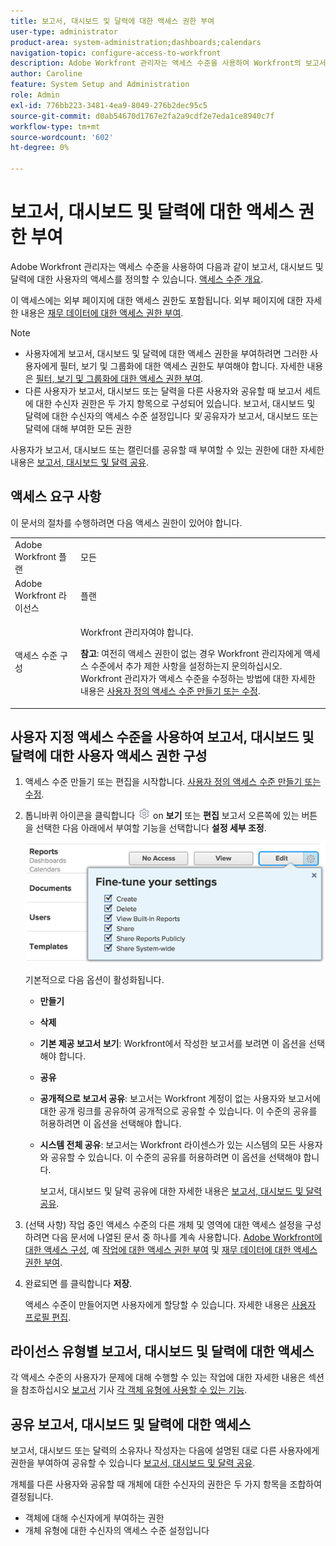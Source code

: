 ```yaml
---
title: 보고서, 대시보드 및 달력에 대한 액세스 권한 부여
user-type: administrator
product-area: system-administration;dashboards;calendars
navigation-topic: configure-access-to-workfront
description: Adobe Workfront 관리자는 액세스 수준을 사용하여 Workfront의 보고서, 대시보드 및 달력에 대한 사용자의 액세스를 정의할 수 있습니다.
author: Caroline
feature: System Setup and Administration
role: Admin
exl-id: 776bb223-3481-4ea9-8049-276b2dec95c5
source-git-commit: d0ab54670d1767e2fa2a9cdf2e7eda1ce8940c7f
workflow-type: tm+mt
source-wordcount: '602'
ht-degree: 0%

---
```


# 보고서, 대시보드 및 달력에 대한 액세스 권한 부여

Adobe Workfront 관리자는 액세스 수준을 사용하여 다음과 같이 보고서, 대시보드 및 달력에 대한 사용자의 액세스를 정의할 수 있습니다. [액세스 수준 개요](../../../administration-and-setup/add-users/access-levels-and-object-permissions/access-levels-overview.md).

이 액세스에는 외부 페이지에 대한 액세스 권한도 포함됩니다. 외부 페이지에 대한 자세한 내용은 [재무 데이터에 대한 액세스 권한 부여](../../../administration-and-setup/add-users/configure-and-grant-access/grant-access-financial.md).

>[!NOTE]
>
>* 사용자에게 보고서, 대시보드 및 달력에 대한 액세스 권한을 부여하려면 그러한 사용자에게 필터, 보기 및 그룹화에 대한 액세스 권한도 부여해야 합니다. 자세한 내용은 [필터, 보기 및 그룹화에 대한 액세스 권한 부여](../../../administration-and-setup/add-users/configure-and-grant-access/grant-access-fvg.md).
>* 다른 사용자가 보고서, 대시보드 또는 달력을 다른 사용자와 공유할 때 보고서 세트에 대한 수신자 권한은 두 가지 항목으로 구성되어 있습니다. 보고서, 대시보드 및 달력에 대한 수신자의 액세스 수준 설정입니다 _및_ 공유자가 보고서, 대시보드 또는 달력에 대해 부여한 모든 권한
>
>사용자가 보고서, 대시보드 또는 캘린더를 공유할 때 부여할 수 있는 권한에 대한 자세한 내용은 [보고서, 대시보드 및 달력 공유](../../../workfront-basics/grant-and-request-access-to-objects/permissions-reports-dashboards-calendars.md).

## 액세스 요구 사항

이 문서의 절차를 수행하려면 다음 액세스 권한이 있어야 합니다.

<table style="table-layout:auto"> 
 <col> 
 <col> 
 <tbody> 
  <tr> 
   <td role="rowheader">Adobe Workfront 플랜</td> 
   <td>모든</td> 
  </tr> 
  <tr> 
   <td role="rowheader">Adobe Workfront 라이선스</td> 
   <td>플랜</td> 
  </tr> 
  <tr> 
   <td role="rowheader">액세스 수준 구성</td> 
   <td> <p>Workfront 관리자여야 합니다.</p> <p><b>참고</b>: 여전히 액세스 권한이 없는 경우 Workfront 관리자에게 액세스 수준에서 추가 제한 사항을 설정하는지 문의하십시오. Workfront 관리자가 액세스 수준을 수정하는 방법에 대한 자세한 내용은 <a href="../../../administration-and-setup/add-users/configure-and-grant-access/create-modify-access-levels.md" class="MCXref xref" data-mc-variable-override="">사용자 정의 액세스 수준 만들기 또는 수정</a>.</p> </td> 
  </tr> 
 </tbody> 
</table>

## 사용자 지정 액세스 수준을 사용하여 보고서, 대시보드 및 달력에 대한 사용자 액세스 권한 구성

1. 액세스 수준 만들기 또는 편집을 시작합니다. [사용자 정의 액세스 수준 만들기 또는 수정](../../../administration-and-setup/add-users/configure-and-grant-access/create-modify-access-levels.md).
1. 톱니바퀴 아이콘을 클릭합니다 ![](assets/gear-icon-settings.png) on **보기** 또는 **편집** 보고서 오른쪽에 있는 버튼을 선택한 다음 아래에서 부여할 기능을 선택합니다 **설정 세부 조정**.

   ![reports_access.png](assets/reports-access.png)

   기본적으로 다음 옵션이 활성화됩니다.

   * **만들기**
   * **삭제**
   * **기본 제공 보고서 보기**: Workfront에서 작성한 보고서를 보려면 이 옵션을 선택해야 합니다.
   * **공유**
   * **공개적으로 보고서 공유**: 보고서는 Workfront 계정이 없는 사용자와 보고서에 대한 공개 링크를 공유하여 공개적으로 공유할 수 있습니다. 이 수준의 공유를 허용하려면 이 옵션을 선택해야 합니다.
   * **시스템 전체 공유**: 보고서는 Workfront 라이센스가 있는 시스템의 모든 사용자와 공유할 수 있습니다. 이 수준의 공유를 허용하려면 이 옵션을 선택해야 합니다.

      보고서, 대시보드 및 달력 공유에 대한 자세한 내용은 [보고서, 대시보드 및 달력 공유](../../../workfront-basics/grant-and-request-access-to-objects/permissions-reports-dashboards-calendars.md).

1. (선택 사항) 작업 중인 액세스 수준의 다른 개체 및 영역에 대한 액세스 설정을 구성하려면 다음 문서에 나열된 문서 중 하나를 계속 사용합니다. [Adobe Workfront에 대한 액세스 구성](../../../administration-and-setup/add-users/configure-and-grant-access/configure-access.md), 예 [작업에 대한 액세스 권한 부여](../../../administration-and-setup/add-users/configure-and-grant-access/grant-access-tasks.md) 및 [재무 데이터에 대한 액세스 권한 부여](../../../administration-and-setup/add-users/configure-and-grant-access/grant-access-financial.md).
1. 완료되면 를 클릭합니다 **저장**.

   액세스 수준이 만들어지면 사용자에게 할당할 수 있습니다. 자세한 내용은 [사용자 프로필 편집](../../../administration-and-setup/add-users/create-and-manage-users/edit-a-users-profile.md).

## 라이선스 유형별 보고서, 대시보드 및 달력에 대한 액세스

각 액세스 수준의 사용자가 문제에 대해 수행할 수 있는 작업에 대한 자세한 내용은 섹션을 참조하십시오 [보고서](../../../administration-and-setup/add-users/access-levels-and-object-permissions/functionality-available-for-each-object-type.md#reports) 기사 [각 객체 유형에 사용할 수 있는 기능](../../../administration-and-setup/add-users/access-levels-and-object-permissions/functionality-available-for-each-object-type.md).

## 공유 보고서, 대시보드 및 달력에 대한 액세스

보고서, 대시보드 또는 달력의 소유자나 작성자는 다음에 설명된 대로 다른 사용자에게 권한을 부여하여 공유할 수 있습니다 [보고서, 대시보드 및 달력 공유](../../../workfront-basics/grant-and-request-access-to-objects/permissions-reports-dashboards-calendars.md).

<!--
<div data-mc-conditions="QuicksilverOrClassic.Draft mode">
<p>If you make changes here, make them also in the "Grant access to" articles where this snippet had to be converted to text:</p>
<p>* reports, dashboards, and calendars</p>
<p>* financial data</p>
<p>* issue</p>
</div>
-->

개체를 다른 사용자와 공유할 때 개체에 대한 수신자의 권한은 두 가지 항목을 조합하여 결정됩니다.

* 객체에 대해 수신자에게 부여하는 권한
* 개체 유형에 대한 수신자의 액세스 수준 설정입니다
